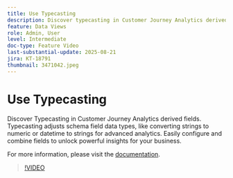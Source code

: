 ```yaml
---
title: Use Typecasting
description: Discover typecasting in Customer Journey Analytics derived fields.
feature: Data Views
role: Admin, User
level: Intermediate
doc-type: Feature Video
last-substantial-update: 2025-08-21
jira: KT-18791
thumbnail: 3471042.jpeg
---
```

# Use Typecasting

Discover Typecasting in Customer Journey Analytics derived fields. Typecasting adjusts schema field data types, like converting strings to numeric or datetime to strings for advanced analytics. Easily configure and combine fields to unlock powerful insights for your business.

For more information, please visit the [documentation](https://experienceleague.adobe.com/en/docs/analytics-platform/using/cja-dataviews/derived-fields).

>[!VIDEO](https://video.tv.adobe.com/v/3471042/?learn=on)
